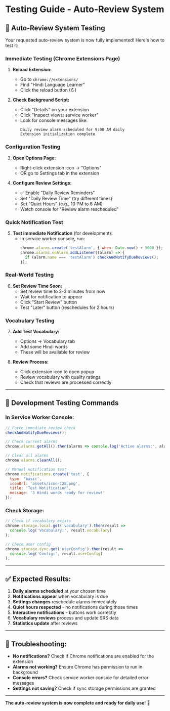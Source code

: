# Testing Guide - Auto-Review System

## 🎯 **Auto-Review System Testing**

Your requested auto-review system is now fully implemented! Here's how to test it:

### **Immediate Testing (Chrome Extensions Page)**

1. **Reload Extension:**
   - Go to `chrome://extensions/`
   - Find "Hindi Language Learner" 
   - Click the reload button (↻)

2. **Check Background Script:**
   - Click "Details" on your extension
   - Click "Inspect views: service worker"
   - Look for console messages like:
     ```
     Daily review alarm scheduled for 9:00 AM daily
     Extension initialization complete
     ```

### **Configuration Testing**

3. **Open Options Page:**
   - Right-click extension icon → "Options"
   - OR go to Settings tab in the extension

4. **Configure Review Settings:**
   - ✅ Enable "Daily Review Reminders"
   - Set "Daily Review Time" (try different times)
   - Set "Quiet Hours" (e.g., 10 PM to 8 AM)
   - Watch console for "Review alarm rescheduled"

### **Quick Notification Test**

5. **Test Immediate Notification** (for development):
   - In service worker console, run:
     ```javascript
     chrome.alarms.create('testAlarm', { when: Date.now() + 5000 }); // 5 seconds
     chrome.alarms.onAlarm.addListener((alarm) => {
       if (alarm.name === 'testAlarm') checkAndNotifyDueReviews();
     });
     ```

### **Real-World Testing**

6. **Set Review Time Soon:**
   - Set review time to 2-3 minutes from now
   - Wait for notification to appear
   - Click "Start Review" button
   - Test "Later" button (reschedules for 2 hours)

### **Vocabulary Testing**

7. **Add Test Vocabulary:**
   - Options → Vocabulary tab
   - Add some Hindi words
   - These will be available for review

8. **Review Process:**
   - Click extension icon to open popup
   - Review vocabulary with quality ratings
   - Check that reviews are processed correctly

---

## 🔧 **Development Testing Commands**

### **In Service Worker Console:**
```javascript
// Force immediate review check
checkAndNotifyDueReviews();

// Check current alarms
chrome.alarms.getAll().then(alarms => console.log('Active alarms:', alarms));

// Clear all alarms
chrome.alarms.clearAll();

// Manual notification test
chrome.notifications.create('test', {
  type: 'basic',
  iconUrl: 'assets/icon-128.png',
  title: 'Test Notification',
  message: '3 Hindi words ready for review!'
});
```

### **Check Storage:**
```javascript
// Check if vocabulary exists
chrome.storage.local.get('vocabulary').then(result => 
  console.log('Vocabulary:', result.vocabulary)
);

// Check user config
chrome.storage.sync.get('userConfig').then(result => 
  console.log('Config:', result.userConfig)
);
```

---

## ✅ **Expected Results:**

1. **Daily alarms scheduled** at your chosen time
2. **Notifications appear** when vocabulary is due
3. **Settings changes** reschedule alarms immediately
4. **Quiet hours respected** - no notifications during those times
5. **Interactive notifications** - buttons work correctly
6. **Vocabulary reviews** process and update SRS data
7. **Statistics update** after reviews

---

## 🚨 **Troubleshooting:**

- **No notifications?** Check if Chrome notifications are enabled for the extension
- **Alarms not working?** Ensure Chrome has permission to run in background
- **Console errors?** Check service worker console for detailed error messages
- **Settings not saving?** Check if sync storage permissions are granted

---

**The auto-review system is now complete and ready for daily use!** 🎉